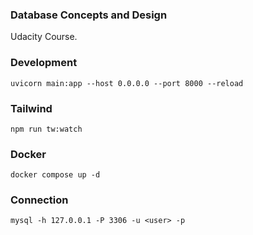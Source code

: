 ### Database Concepts and Design
Udacity Course.


### Development
```
uvicorn main:app --host 0.0.0.0 --port 8000 --reload
```

### Tailwind
```
npm run tw:watch
```

### Docker
```
docker compose up -d
```

### Connection
```
mysql -h 127.0.0.1 -P 3306 -u <user> -p
```